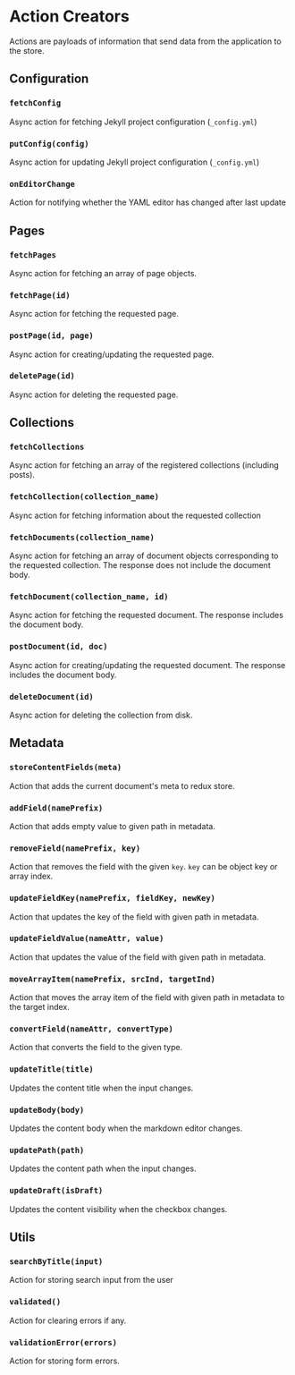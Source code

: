 # Action Creators
Actions are payloads of information that send data from the application to the store.

## Configuration

### `fetchConfig`
Async action for fetching Jekyll project configuration (`_config.yml`)

### `putConfig(config)`
Async action for updating Jekyll project configuration (`_config.yml`)

### `onEditorChange`
Action for notifying whether the YAML editor has changed after last update


## Pages

### `fetchPages`
Async action for fetching an array of page objects.

### `fetchPage(id)`
Async action for fetching the requested page.

### `postPage(id, page)`
Async action for creating/updating the requested page.

### `deletePage(id)`
Async action for deleting the requested page.


## Collections

### `fetchCollections`
Async action for fetching an array of the registered collections (including posts).

### `fetchCollection(collection_name)`
Async action for fetching information about the requested collection

### `fetchDocuments(collection_name)`
Async action for fetching an array of document objects corresponding to the requested collection. The response does not include the document body.

### `fetchDocument(collection_name, id)`
Async action for fetching the requested document. The response includes the document body.

### `postDocument(id, doc)`
Async action for creating/updating the requested document. The response includes the document body.

### `deleteDocument(id)`
Async action for deleting the collection from disk.


## Metadata

### `storeContentFields(meta)`
Action that adds the current document's meta to redux store.

### `addField(namePrefix)`
Action that adds empty value to given path in metadata.

### `removeField(namePrefix, key)`
Action that removes the field with the given `key`. `key` can be object key or
array index.

### `updateFieldKey(namePrefix, fieldKey, newKey)`
Action that updates the key of the field with given path in metadata.

### `updateFieldValue(nameAttr, value)`
Action that updates the value of the field with given path in metadata.

### `moveArrayItem(namePrefix, srcInd, targetInd)`
Action that moves the array item of the field with given path in metadata
to the target index.

### `convertField(nameAttr, convertType)`
Action that converts the field to the given type.

### `updateTitle(title)`
Updates the content title when the input changes.

### `updateBody(body)`
Updates the content body when the markdown editor changes.

### `updatePath(path)`
Updates the content path when the input changes.

### `updateDraft(isDraft)`
Updates the content visibility when the checkbox changes.

## Utils

### `searchByTitle(input)`
Action for storing search input from the user

### `validated()`
Action for clearing errors if any.

### `validationError(errors)`
Action for storing form errors.
